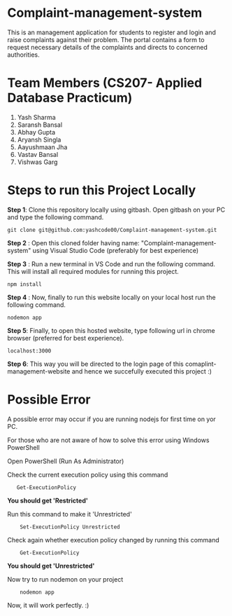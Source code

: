 # Complaint-management-system
This is an management application for students to register and login and raise complaints against their problem. The portal contains a form to request necessary details of the complaints and  directs to concerned authorities.

# Team Members (CS207- Applied Database Practicum)
1. Yash Sharma 
2. Saransh Bansal 
3. Abhay Gupta 
4. Aryansh Singla
5. Aayushmaan Jha
6. Vastav Bansal
7. Vishwas Garg

# Steps to run this Project Locally

**Step 1**:   Clone this repository locally using gitbash. Open gitbash on your PC and type the following command.
```
git clone git@github.com:yashcode00/Complaint-management-system.git
```
**Step 2** :  Open this cloned folder having name: "Complaint-management-system" using Visual Studio Code (preferably for best experience) 

**Step 3** :  Run a new terminal in VS Code and run the following command. This will install all required modules for running this project. 
```
npm install
```
**Step 4** :  Now, finally to run this website locally on your local host run the following command.
```
nodemon app
```
**Step 5**:   Finally, to open this hosted website, type following url in chrome browser (preferred for best experience).
```
localhost:3000
```
**Step 6**:   This way you will be directed to the login page of this comaplint-management-website and hence we succefully executed this project :)

# Possible Error
A possible error may occur if you are running nodejs for first time on yor PC.

For those who are not aware of how to solve this error using Windows PowerShell

Open PowerShell (Run As Administrator)

Check the current execution policy using this command
```
   Get-ExecutionPolicy
```
  
**You should get 'Restricted'**

Run this command to make it 'Unrestricted'

```
    Set-ExecutionPolicy Unrestricted
```

Check again whether execution policy changed by running this command

```
    Get-ExecutionPolicy
```

**You should get 'Unrestricted'**

Now try to run nodemon on your project

```
    nodemon app
```

Now, it will work perfectly. :)
